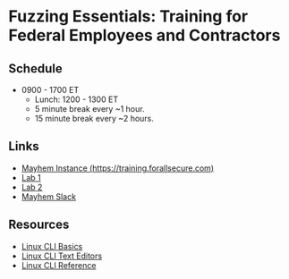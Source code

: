 # Fuzzing Essentials: Training for Federal Employees and Contractors

## Schedule

* 0900 - 1700 ET
  * Lunch: 1200 - 1300 ET
  * 5 minute break every ~1 hour.
  * 15 minute break every ~2 hours.

## Links

* [Mayhem Instance (https://training.forallsecure.com)](https://training.forallsecure.com)
* [Lab 1](lab1.md)
* [Lab 2](lab2.md)
* [Mayhem Slack](https://forallsecure-mayhem.slack.com/archives/C01BQ0VTXM1)

## Resources

* [Linux CLI Basics](https://youtu.be/MhlWCja5JwE)
* [Linux CLI Text Editors](https://youtu.be/MhlWCja5JwE)
* [Linux CLI Reference](assets/Linux_Useful_Commands.pdf)


